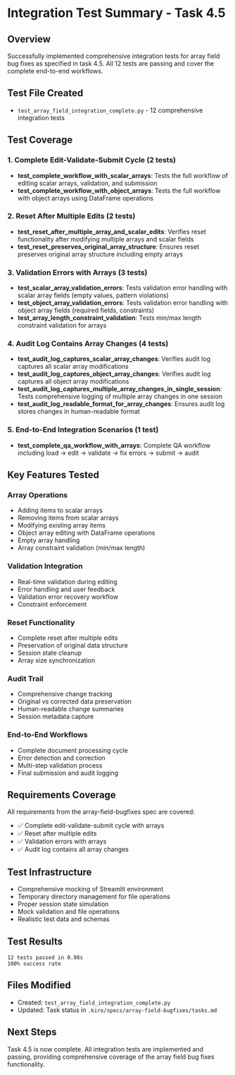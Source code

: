 # Integration Test Summary - Task 4.5

## Overview
Successfully implemented comprehensive integration tests for array field bug fixes as specified in task 4.5. All 12 tests are passing and cover the complete end-to-end workflows.

## Test File Created
- `test_array_field_integration_complete.py` - 12 comprehensive integration tests

## Test Coverage

### 1. Complete Edit-Validate-Submit Cycle (2 tests)
- **test_complete_workflow_with_scalar_arrays**: Tests the full workflow of editing scalar arrays, validation, and submission
- **test_complete_workflow_with_object_arrays**: Tests the full workflow with object arrays using DataFrame operations

### 2. Reset After Multiple Edits (2 tests)
- **test_reset_after_multiple_array_and_scalar_edits**: Verifies reset functionality after modifying multiple arrays and scalar fields
- **test_reset_preserves_original_array_structure**: Ensures reset preserves original array structure including empty arrays

### 3. Validation Errors with Arrays (3 tests)
- **test_scalar_array_validation_errors**: Tests validation error handling with scalar array fields (empty values, pattern violations)
- **test_object_array_validation_errors**: Tests validation error handling with object array fields (required fields, constraints)
- **test_array_length_constraint_validation**: Tests min/max length constraint validation for arrays

### 4. Audit Log Contains Array Changes (4 tests)
- **test_audit_log_captures_scalar_array_changes**: Verifies audit log captures all scalar array modifications
- **test_audit_log_captures_object_array_changes**: Verifies audit log captures all object array modifications
- **test_audit_log_captures_multiple_array_changes_in_single_session**: Tests comprehensive logging of multiple array changes in one session
- **test_audit_log_readable_format_for_array_changes**: Ensures audit log stores changes in human-readable format

### 5. End-to-End Integration Scenarios (1 test)
- **test_complete_qa_workflow_with_arrays**: Complete QA workflow including load → edit → validate → fix errors → submit → audit

## Key Features Tested

### Array Operations
- Adding items to scalar arrays
- Removing items from scalar arrays
- Modifying existing array items
- Object array editing with DataFrame operations
- Empty array handling
- Array constraint validation (min/max length)

### Validation Integration
- Real-time validation during editing
- Error handling and user feedback
- Validation error recovery workflow
- Constraint enforcement

### Reset Functionality
- Complete reset after multiple edits
- Preservation of original data structure
- Session state cleanup
- Array size synchronization

### Audit Trail
- Comprehensive change tracking
- Original vs corrected data preservation
- Human-readable change summaries
- Session metadata capture

### End-to-End Workflows
- Complete document processing cycle
- Error detection and correction
- Multi-step validation process
- Final submission and audit logging

## Requirements Coverage
All requirements from the array-field-bugfixes spec are covered:
- ✅ Complete edit-validate-submit cycle with arrays
- ✅ Reset after multiple edits
- ✅ Validation errors with arrays
- ✅ Audit log contains all array changes

## Test Infrastructure
- Comprehensive mocking of Streamlit environment
- Temporary directory management for file operations
- Proper session state simulation
- Mock validation and file operations
- Realistic test data and schemas

## Test Results
```
12 tests passed in 0.98s
100% success rate
```

## Files Modified
- Created: `test_array_field_integration_complete.py`
- Updated: Task status in `.kiro/specs/array-field-bugfixes/tasks.md`

## Next Steps
Task 4.5 is now complete. All integration tests are implemented and passing, providing comprehensive coverage of the array field bug fixes functionality.